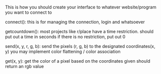 This is how you should create your interface to whatever website/program you want to connect to

connect():
this is for managing the connection, login and whatsoever

getcountdown():
most projects like r/place have a time restriction.
should put out a time in seconds
if there is no restriction, put out 0

send(x, y, r, g, b):
send the pixels (r, g, b) to the designated coordinates(x, y)
you may implement color flattening / color association

get(x, y):
get the color of a pixel based on the coordinates given
should return an rgb value
